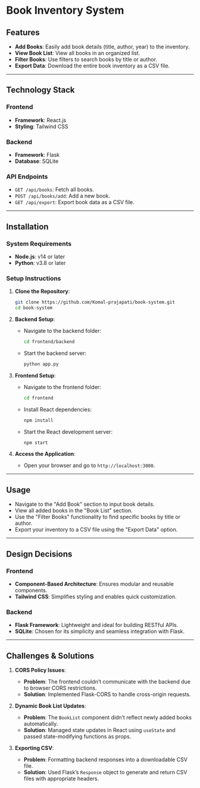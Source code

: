 # **Book Inventory System**


## **Features**
- **Add Books**: Easily add book details (title, author, year) to the inventory.  
- **View Book List**: View all books in an organized list.  
- **Filter Books**: Use filters to search books by title or author.  
- **Export Data**: Download the entire book inventory as a CSV file.

---

## **Technology Stack**
### **Frontend**
- **Framework**: React.js  
- **Styling**: Tailwind CSS  

### **Backend**
- **Framework**: Flask  
- **Database**: SQLite  

### **API Endpoints**
- `GET /api/books`: Fetch all books.  
- `POST /api/books/add`: Add a new book.  
- `GET /api/export`: Export book data as a CSV file.  

---

## **Installation**

### **System Requirements**
- **Node.js**: v14 or later  
- **Python**: v3.8 or later  

### **Setup Instructions**

1. **Clone the Repository**:  
   ```bash
   git clone https://github.com/Komal-prajapati/book-system.git
   cd book-system
   ```

2. **Backend Setup**:  
   - Navigate to the backend folder:  
     ```bash
     cd frontend/backend
     ```
   - Start the backend server:  
     ```bash
     python app.py
     ```

3. **Frontend Setup**:  
   - Navigate to the frontend folder:  
     ```bash
     cd frontend
     ```
   - Install React dependencies:  
     ```bash
     npm install
     ```
   - Start the React development server:  
     ```bash
     npm start
     ```

4. **Access the Application**:  
   - Open your browser and go to `http://localhost:3000`.

---

## **Usage**
- Navigate to the "Add Book" section to input book details.  
- View all added books in the "Book List" section.  
- Use the "Filter Books" functionality to find specific books by title or author.  
- Export your inventory to a CSV file using the "Export Data" option.  

---

## **Design Decisions**
### **Frontend**  
- **Component-Based Architecture**: Ensures modular and reusable components.  
- **Tailwind CSS**: Simplifies styling and enables quick customization.  

### **Backend**  
- **Flask Framework**: Lightweight and ideal for building RESTful APIs.  
- **SQLite**: Chosen for its simplicity and seamless integration with Flask.  

---

## **Challenges & Solutions**
1. **CORS Policy Issues**:
   - **Problem**: The frontend couldn’t communicate with the backend due to browser CORS restrictions.  
   - **Solution**: Implemented Flask-CORS to handle cross-origin requests.  

2. **Dynamic Book List Updates**:
   - **Problem**: The `BookList` component didn’t reflect newly added books automatically.  
   - **Solution**: Managed state updates in React using `useState` and passed state-modifying functions as props.  

3. **Exporting CSV**:
   - **Problem**: Formatting backend responses into a downloadable CSV file.  
   - **Solution**: Used Flask’s `Response` object to generate and return CSV files with appropriate headers.  
